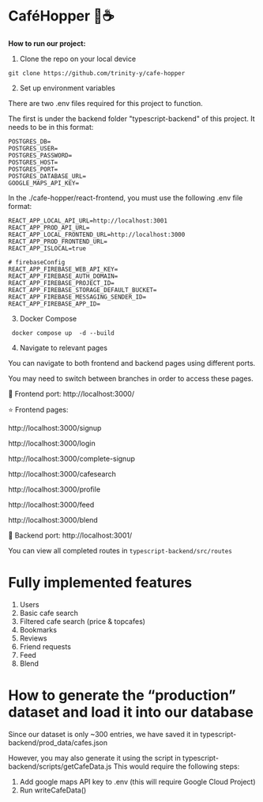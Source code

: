 # CaféHopper 🐸☕️

**How to run our project:**

1. Clone the repo on your local device

``` git clone https://github.com/trinity-y/cafe-hopper ```

2. Set up environment variables

There are two .env files required for this project to function. 

The first is under the backend folder "typescript-backend" of this project. It needs to be in this format:

```
POSTGRES_DB=
POSTGRES_USER=
POSTGRES_PASSWORD=
POSTGRES_HOST=
POSTGRES_PORT=
POSTGRES_DATABASE_URL=
GOOGLE_MAPS_API_KEY=
```

In the ./cafe-hopper/react-frontend, you must use the following .env file format:

```
REACT_APP_LOCAL_API_URL=http://localhost:3001
REACT_APP_PROD_API_URL=
REACT_APP_LOCAL_FRONTEND_URL=http://localhost:3000
REACT_APP_PROD_FRONTEND_URL=
REACT_APP_ISLOCAL=true

# firebaseConfig
REACT_APP_FIREBASE_WEB_API_KEY=
REACT_APP_FIREBASE_AUTH_DOMAIN=
REACT_APP_FIREBASE_PROJECT_ID=
REACT_APP_FIREBASE_STORAGE_DEFAULT_BUCKET=
REACT_APP_FIREBASE_MESSAGING_SENDER_ID=
REACT_APP_FIREBASE_APP_ID=
```
3. Docker Compose

``` docker compose up  -d --build```

4. Navigate to relevant pages

You can navigate to both frontend and backend pages using different ports.

You may need to switch between branches in order to access these pages.

🥐 Frontend port: http://localhost:3000/

⭐️ Frontend pages:

http://localhost:3000/signup

http://localhost:3000/login

http://localhost:3000/complete-signup

http://localhost:3000/cafesearch

http://localhost:3000/profile

http://localhost:3000/feed

http://localhost:3000/blend

🥐 Backend port: http://localhost:3001/

You can view all completed routes in ```typescript-backend/src/routes```

# Fully implemented features

1. Users
3. Basic cafe search
4. Filtered cafe search (price & topcafes)
5. Bookmarks
6. Reviews
7. Friend requests
8. Feed
9. Blend

# How to generate the “production” dataset and load it into our database
Since our dataset is only ~300 entries, we have saved it in typescript-backend/prod_data/cafes.json

However, you may also generate it using the script in typescript-backend/scripts/getCafeData.js
This would require the following steps:
1. Add google maps API key to .env (this will require Google Cloud Project)
2. Run writeCafeData()
